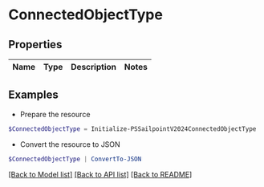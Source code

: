 # ConnectedObjectType
## Properties

Name | Type | Description | Notes
------------ | ------------- | ------------- | -------------

## Examples

- Prepare the resource
```powershell
$ConnectedObjectType = Initialize-PSSailpointV2024ConnectedObjectType 
```

- Convert the resource to JSON
```powershell
$ConnectedObjectType | ConvertTo-JSON
```

[[Back to Model list]](../README.md#documentation-for-models) [[Back to API list]](../README.md#documentation-for-api-endpoints) [[Back to README]](../README.md)


